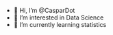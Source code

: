 - 👋 Hi, I’m @CasparDot
- 👀 I’m interested in Data Science
- 🌱 I’m currently learning statistics


<!---
CasparDot/CasparDot is a ✨ special ✨ repository because its `README.md` (this file) appears on your GitHub profile.
You can click the Preview link to take a look at your changes.
--->
